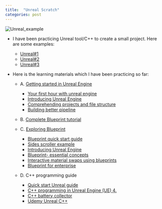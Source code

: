 ```yaml
---
title:  "Unreal Scratch"
categories: post
---
```

![Unreal_example](https://github.com/SeokLeeUS/seokleeus.github.io/raw/master/_images/Unreal_Scratch/ezgif.com-video-to-gif.gif)

   - I have been practicing Unreal tool/C++ to create a small project. Here are some examples:
   
     - [Unreal#1](https://youtu.be/3-c662M4TWY)
     - [Unreal#2](https://youtu.be/zoBNX6o2wbY)
     - [Unreal#3](https://youtu.be/nIy6PGpdt-8)


   - Here is the learning materials which I have been practicing so far:

     - A.	[Getting started in Unreal Engine](https://academy.unrealengine.com/home/learningPath/90588)
        - [Your first hour with unreal engine](https://academy.unrealengine.com/home/learningPath/90588)
        - [Introducing Unreal Engine](https://academy.unrealengine.com/course/2503277?r=False&ts=636958579671105152)
        - [Comprehending projects and file structure](https://academy.unrealengine.com/course/2436628?r=False&ts=636958582822738364)
        - [Building better pipeline](https://academy.unrealengine.com/course/2436634?ts=636970514858205330)

     - B.	[Complete Blueprint tutorial](https://www.youtube.com/playlist?list=PLZlv_N0_O1ga2b_ZaJoaR5dLHOFw4-MMl)
  
     - C.	[Exploring Blueprint](https://academy.unrealengine.com/home/LearningPath/90587?r=False&ts=636970516222015465)
        - [Blueprint quick start guide](https://docs.unrealengine.com/en-US/Engine/Blueprints/index.html)
        - [Sides scroller example](https://youtu.be/EGhp2U2rNpI)
        - [Introducing Unreal Engine](https://academy.unrealengine.com/course/2436620?r=False&ts=636958447020578542)
        - [Blueprint- essential concepts](https://academy.unrealengine.com/course/2436619?r=False&ts=636959506461944839)
        - [Interactive material swaps using blueprints](https://academy.unrealengine.com/course/2436526?r=False&ts=636959507795926492)
        - [Blueprint for enterprise ](https://academy.unrealengine.com/course/2436529?r=False&ts=636959507975802029)

     - D.	C++ programming guide
        - [Quick start Unreal guide](https://docs.unrealengine.com/en-US/Programming/QuickStart/index.html)
        - [C++ programming in Unreal Engine (UE) 4.](https://docs.unrealengine.com/en-US/Programming/Introduction/index.html)
        - [C++ battery collector](https://www.youtube.com/watch?v=mSRov77hNR4&list=PLZlv_N0_O1gYup-gvJtMsgJqnEB_dGiM4&index=1)
        - [Udemy Unreal C++](https://www.udemy.com/unrealengine-cpp)
   
   
   

